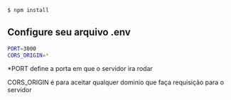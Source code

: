 ``` bash
$ npm install

```

## Configure seu arquivo .env
``` bash
PORT=3000
CORS_ORIGIN=*
```

*PORT define a porta em que o servidor ira rodar 


CORS_ORIGIN é para aceitar qualquer dominio que faça requisição para o servidor